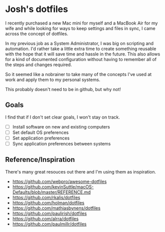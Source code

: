 # Josh's dotfiles
I recently purchased a new Mac mini for myself and a MacBook Air for my wife and while looking for ways to keep settings and files in sync, I came across the concept of dotfiles.

In my previous job as a System Administrator, I was big on scripting and automation. I'd rather take a little extra time to create something reusable with the hope that it will save time and hassle in the future. This also allows for a kind of documented configuration without having to remember all of the steps and changes required.

So it seemed like a nobrainer to take many of the concepts I've used at work and apply them to my personal systems.

This probably doesn't need to be in github, but why not!

## Goals
I find that if I don't set clear goals, I won't stay on track.

- [ ] Install software on new and existing computers
- [ ] Set default OS preferences
- [ ] Set application preferences
- [ ] Sync application preferences between systems

## Reference/Inspiration
There's many great resouces out there and I'm using them as inspiration.

* https://github.com/webpro/awesome-dotfiles
* https://github.com/kevinSuttle/macOS-Defaults/blob/master/REFERENCE.md
* https://github.com/rkalis/dotfiles
* https://github.com/holman/dotfiles
* https://github.com/mathiasbynens/dotfiles
* https://github.com/paulirish/dotfiles
* https://github.com/alrra/dotfiles
* https://github.com/paulmillr/dotfiles
